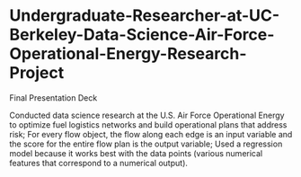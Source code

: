 # Undergraduate-Researcher-at-UC-Berkeley-Data-Science-Air-Force-Operational-Energy-Research-Project
Final Presentation Deck

Conducted data science research at the U.S. Air Force Operational Energy to optimize fuel logistics networks and build operational plans that address risk; For every flow object, the flow along each edge is an input variable and the score for the entire flow plan is the output variable; Used a regression model because it works best with the data points (various numerical features that correspond to a numerical output).
